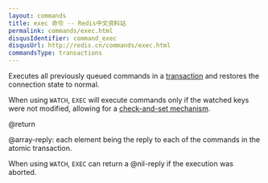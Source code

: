 ```yaml
---
layout: commands
title: exec 命令 -- Redis中文资料站
permalink: commands/exec.html
disqusIdentifier: command_exec
disqusUrl: http://redis.cn/commands/exec.html
commandsType: transactions
---
```


Executes all previously queued commands in a [transaction][tt] and restores the
connection state to normal.

[tt]: /topics/transactions

When using `WATCH`, `EXEC` will execute commands only if the watched keys were
not modified, allowing for a [check-and-set mechanism][ttc].

[ttc]: /topics/transactions#cas

@return

@array-reply: each element being the reply to each of the commands in the
atomic transaction.

When using `WATCH`, `EXEC` can return a @nil-reply if the execution was aborted.
